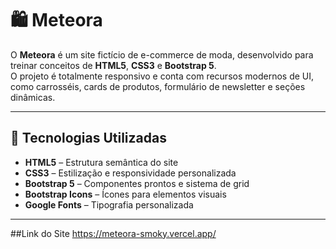 # 🛍️ Meteora  

O **Meteora** é um site fictício de e-commerce de moda, desenvolvido para treinar conceitos de **HTML5**, **CSS3** e **Bootstrap 5**.  
O projeto é totalmente responsivo e conta com recursos modernos de UI, como carrosséis, cards de produtos, formulário de newsletter e seções dinâmicas.  

---

## 🚀 Tecnologias Utilizadas  

- **HTML5** – Estrutura semântica do site  
- **CSS3** – Estilização e responsividade personalizada  
- **Bootstrap 5** – Componentes prontos e sistema de grid  
- **Bootstrap Icons** – Ícones para elementos visuais  
- **Google Fonts** – Tipografia personalizada  

---

##Link do Site
https://meteora-smoky.vercel.app/
